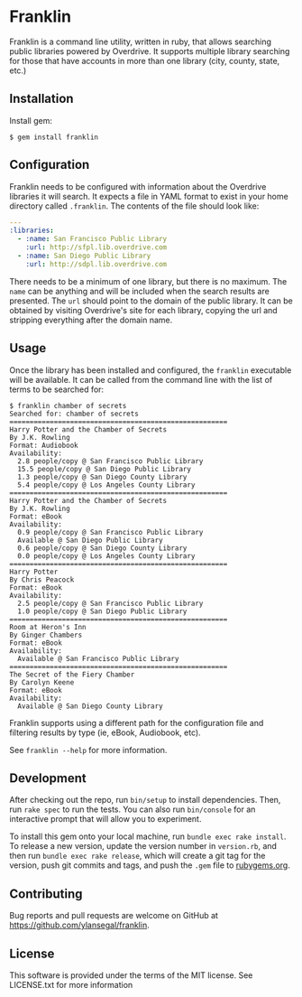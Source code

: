 # Franklin

Franklin is a command line utility, written in ruby, that allows searching public libraries powered by Overdrive. It supports multiple library searching for those that have accounts in more than one library (city, county, state, etc.)

## Installation

Install gem:

    $ gem install franklin

## Configuration

Franklin needs to be configured with information about the Overdrive libraries it will search. It expects a file in YAML format to exist in your home directory called `.franklin`. The contents of the file should look like:

``` yml
---
:libraries:
  - :name: San Francisco Public Library
    :url: http://sfpl.lib.overdrive.com
  - :name: San Diego Public Library
    :url: http://sdpl.lib.overdrive.com
```

There needs to be a minimum of one library, but there is no maximum. The `name` can be anything and will be included when the search results are presented. The `url` should point to the domain of the public library. It can be obtained by visiting Overdrive's site for each library, copying the url and stripping everything after the domain name.

## Usage

Once the library has been installed and configured, the `franklin` executable will be available. It can be called from the command line with the list of terms to be searched for:

```
$ franklin chamber of secrets
Searched for: chamber of secrets
======================================================
Harry Potter and the Chamber of Secrets
By J.K. Rowling
Format: Audiobook
Availability:
  2.8 people/copy @ San Francisco Public Library
  15.5 people/copy @ San Diego Public Library
  1.3 people/copy @ San Diego County Library
  5.4 people/copy @ Los Angeles County Library
======================================================
Harry Potter and the Chamber of Secrets
By J.K. Rowling
Format: eBook
Availability:
  0.9 people/copy @ San Francisco Public Library
  Available @ San Diego Public Library
  0.6 people/copy @ San Diego County Library
  0.0 people/copy @ Los Angeles County Library
======================================================
Harry Potter
By Chris Peacock
Format: eBook
Availability:
  2.5 people/copy @ San Francisco Public Library
  1.0 people/copy @ San Diego Public Library
======================================================
Room at Heron's Inn
By Ginger Chambers
Format: eBook
Availability:
  Available @ San Francisco Public Library
======================================================
The Secret of the Fiery Chamber
By Carolyn Keene
Format: eBook
Availability:
  Available @ San Diego County Library
```

Franklin supports using a different path for the configuration file and filtering results by type (ie,  eBook, Audiobook, etc).

See `franklin --help` for more information.

## Development

After checking out the repo, run `bin/setup` to install dependencies. Then, run `rake spec` to run the tests. You can also run `bin/console` for an interactive prompt that will allow you to experiment.

To install this gem onto your local machine, run `bundle exec rake install`. To release a new version, update the version number in `version.rb`, and then run `bundle exec rake release`, which will create a git tag for the version, push git commits and tags, and push the `.gem` file to [rubygems.org](https://rubygems.org).

## Contributing

Bug reports and pull requests are welcome on GitHub at https://github.com/ylansegal/franklin.

## License

This software is provided under the terms of the MIT license. See LICENSE.txt for more information
